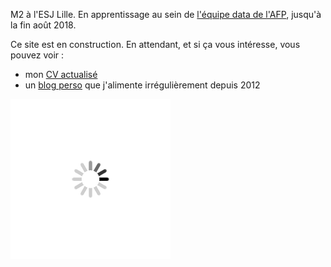 M2 à l'ESJ Lille. En apprentissage au sein de [l'équipe data de l'AFP](https://interactive.afp.com/), jusqu'à la fin août 2018.

Ce site est en construction. En attendant, et si ça vous intéresse, vous pouvez voir : 
- mon [CV actualisé](/files/cv.pdf)
- un [blog perso](http://lebiberongrec.wordpress.com) que j'alimente irrégulièrement depuis 2012




![](/files/loading.gif)
